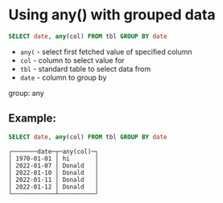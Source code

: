 # Using any() with grouped data

```sql
SELECT date, any(col) FROM tbl GROUP BY date
```

- `any(` - select first fetched value of specified column
- `col` - column to select value for
- `tbl` - standard table to select data from
- `date` - column to group by

group: any

## Example: 
```sql
SELECT date, any(col) FROM tbl GROUP BY date
```
```
┌───────date─┬─any(col)─┐
│ 1970-01-01 │ hi       │
│ 2022-01-07 │ Donald   │
│ 2022-01-10 │ Donald   │
│ 2022-01-11 │ Donald   │
│ 2022-01-12 │ Donald   │
└────────────┴──────────┘
```

